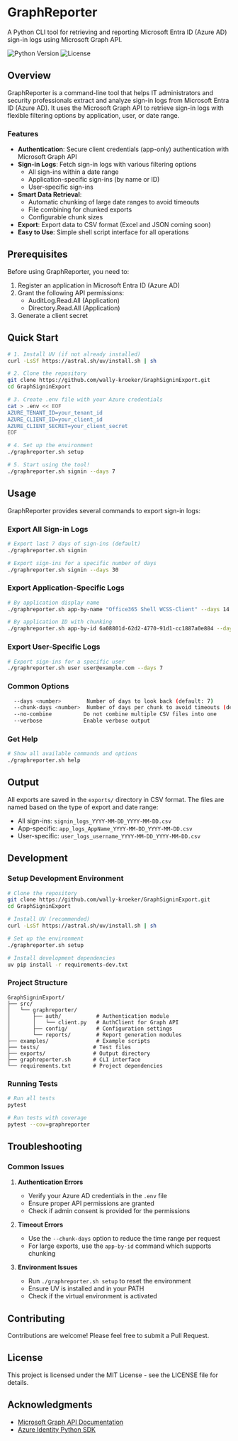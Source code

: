 # GraphReporter

A Python CLI tool for retrieving and reporting Microsoft Entra ID (Azure AD) sign-in logs using Microsoft Graph API.

![Python Version](https://img.shields.io/badge/python-3.8%2B-blue)
![License](https://img.shields.io/badge/license-MIT-green)

## Overview

GraphReporter is a command-line tool that helps IT administrators and security professionals extract and analyze sign-in logs from Microsoft Entra ID (Azure AD). It uses the Microsoft Graph API to retrieve sign-in logs with flexible filtering options by application, user, or date range.

### Features

- **Authentication**: Secure client credentials (app-only) authentication with Microsoft Graph API
- **Sign-in Logs**: Fetch sign-in logs with various filtering options
  - All sign-ins within a date range
  - Application-specific sign-ins (by name or ID)
  - User-specific sign-ins
- **Smart Data Retrieval**: 
  - Automatic chunking of large date ranges to avoid timeouts
  - File combining for chunked exports
  - Configurable chunk sizes
- **Export**: Export data to CSV format (Excel and JSON coming soon)
- **Easy to Use**: Simple shell script interface for all operations

## Prerequisites

Before using GraphReporter, you need to:

1. Register an application in Microsoft Entra ID (Azure AD)
2. Grant the following API permissions:
   - AuditLog.Read.All (Application)
   - Directory.Read.All (Application)
3. Generate a client secret

## Quick Start

```bash
# 1. Install UV (if not already installed)
curl -LsSf https://astral.sh/uv/install.sh | sh

# 2. Clone the repository
git clone https://github.com/wally-kroeker/GraphSigninExport.git
cd GraphSigninExport

# 3. Create .env file with your Azure credentials
cat > .env << EOF
AZURE_TENANT_ID=your_tenant_id
AZURE_CLIENT_ID=your_client_id
AZURE_CLIENT_SECRET=your_client_secret
EOF

# 4. Set up the environment
./graphreporter.sh setup

# 5. Start using the tool!
./graphreporter.sh signin --days 7
```

## Usage

GraphReporter provides several commands to export sign-in logs:

### Export All Sign-in Logs
```bash
# Export last 7 days of sign-ins (default)
./graphreporter.sh signin

# Export sign-ins for a specific number of days
./graphreporter.sh signin --days 30
```

### Export Application-Specific Logs
```bash
# By application display name
./graphreporter.sh app-by-name "Office365 Shell WCSS-Client" --days 14

# By application ID with chunking
./graphreporter.sh app-by-id 6a08801d-62d2-4770-91d1-cc1887a0e884 --days 90 --chunk-days 10
```

### Export User-Specific Logs
```bash
# Export sign-ins for a specific user
./graphreporter.sh user user@example.com --days 7
```

### Common Options
```bash
  --days <number>        Number of days to look back (default: 7)
  --chunk-days <number>  Number of days per chunk to avoid timeouts (default: 5)
  --no-combine          Do not combine multiple CSV files into one
  --verbose             Enable verbose output
```

### Get Help
```bash
# Show all available commands and options
./graphreporter.sh help
```

## Output

All exports are saved in the `exports/` directory in CSV format. The files are named based on the type of export and date range:

- All sign-ins: `signin_logs_YYYY-MM-DD_YYYY-MM-DD.csv`
- App-specific: `app_logs_AppName_YYYY-MM-DD_YYYY-MM-DD.csv`
- User-specific: `user_logs_username_YYYY-MM-DD_YYYY-MM-DD.csv`

## Development

### Setup Development Environment

```bash
# Clone the repository
git clone https://github.com/wally-kroeker/GraphSigninExport.git
cd GraphSigninExport

# Install UV (recommended)
curl -LsSf https://astral.sh/uv/install.sh | sh

# Set up the environment
./graphreporter.sh setup

# Install development dependencies
uv pip install -r requirements-dev.txt
```

### Project Structure

```
GraphSigninExport/
├── src/
│   └── graphreporter/
│       ├── auth/           # Authentication module
│       │   └── client.py   # AuthClient for Graph API
│       ├── config/         # Configuration settings
│       └── reports/        # Report generation modules
├── examples/               # Example scripts
├── tests/                 # Test files
├── exports/               # Output directory
├── graphreporter.sh       # CLI interface
└── requirements.txt       # Project dependencies
```

### Running Tests

```bash
# Run all tests
pytest

# Run tests with coverage
pytest --cov=graphreporter
```

## Troubleshooting

### Common Issues

1. **Authentication Errors**
   - Verify your Azure AD credentials in the `.env` file
   - Ensure proper API permissions are granted
   - Check if admin consent is provided for the permissions

2. **Timeout Errors**
   - Use the `--chunk-days` option to reduce the time range per request
   - For large exports, use the `app-by-id` command which supports chunking

3. **Environment Issues**
   - Run `./graphreporter.sh setup` to reset the environment
   - Ensure UV is installed and in your PATH
   - Check if the virtual environment is activated

## Contributing

Contributions are welcome! Please feel free to submit a Pull Request.

## License

This project is licensed under the MIT License - see the LICENSE file for details.

## Acknowledgments

- [Microsoft Graph API Documentation](https://docs.microsoft.com/en-us/graph/overview)
- [Azure Identity Python SDK](https://github.com/Azure/azure-sdk-for-python/tree/main/sdk/identity/azure-identity) 